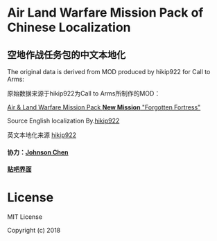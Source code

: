 # Air Land Warfare Mission Pack of Chinese Localization
## 空地作战任务包的中文本地化

The original data is derived from MOD produced by hikip922 for Call to Arms:

原始数据来源于hikip922为Call to Arms所制作的MOD：

[Air & Land Warfare Mission Pack **New Mission** "Forgotten Fortress"](https://steamcommunity.com/sharedfiles/filedetails/?id=1433544352 "Steam创意工坊")

Source English localization By.[hikip922](https://steamcommunity.com/id/hikip922)

英文本地化来源 [hikip922](https://steamcommunity.com/id/hikip922)

#### 协力：[Johnson Chen](https://steamcommunity.com/profiles/76561198088693501)

#### [贴吧界面](https://tieba.baidu.com/p/5946354928?red_tag=1161234349&traceid=)

# License
MIT License

Copyright (c) 2018
